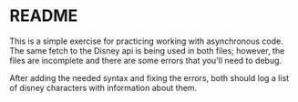 # README

This is a simple exercise for practicing working with asynchronous code. The same fetch to the Disney api is being used in both files; however, the files are incomplete and there are some errors that you'll need to debug.

After adding the needed syntax and fixing the errors, both should log a list of disney characters with information about them.

